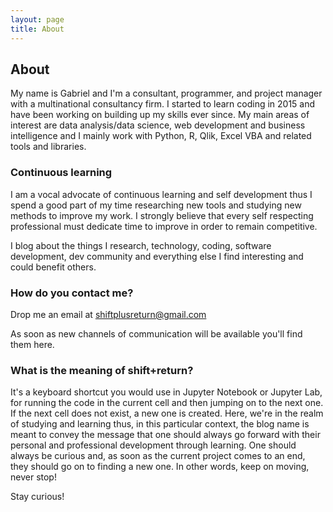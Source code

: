 ```yaml
---
layout: page
title: About 
---
```

## About

My name is Gabriel and I'm a consultant, programmer, and project manager with a multinational consultancy firm. I started to learn coding in 2015 and have been working on building up my skills ever since. My main areas of interest are data analysis/data science, web development and business intelligence and I mainly work with Python, R, Qlik, Excel VBA and related tools and libraries.   

### Continuous learning
I am a vocal advocate of continuous learning and self development thus I spend a good part of my time researching new tools and studying new methods to improve my work. I strongly believe that every self respecting professional must dedicate time to improve in order to remain competitive.      

I blog about the things I research, technology, coding, software development, dev community and everything else I find interesting and could benefit others.

### How do you contact me?
Drop me an email at shiftplusreturn@gmail.com

As soon as new channels of communication will be available you'll find them here.

### What is the meaning of shift+return?
It's a keyboard shortcut you would use in Jupyter Notebook or Jupyter Lab, for running the code in the current cell and then jumping on to the next one. If the next cell does not exist, a new one is created. Here, we're in the realm of studying and learning thus, in this particular context, the blog name is meant to convey the message that one should always go forward with their personal and professional development through learning. One should always be curious and, as soon as the current project comes to an end, they should go on to finding a new one. In other words, keep on moving, never stop!  

Stay curious!
